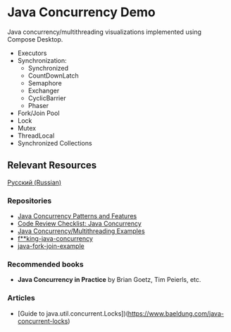# Java Concurrency Demo

Java concurrency/multithreading visualizations implemented using Compose Desktop.

- Executors
- Synchronization:
  - Synchronized
  - CountDownLatch
  - Semaphore
  - Exchanger<T>
  - CyclicBarrier
  - Phaser
- Fork/Join Pool
- Lock
- Mutex
- ThreadLocal
- Synchronized Collections

## Relevant Resources
[Русский (Russian)](docs/resources_ru.md)

### Repositories
- [Java Concurrency Patterns and Features](https://github.com/LeonardoZ/java-concurrency-patterns)
- [Code Review Checklist: Java Concurrency](https://github.com/code-review-checklists/java-concurrency)
- [Java Concurrency/Multithreading Examples](https://github.com/callicoder/java-concurrency-examples)
- [f**king-java-concurrency](https://github.com/oldratlee/fucking-java-concurrency)
- [java-fork-join-example](https://github.com/albertattard/java-fork-join-example)

### Recommended books
- **Java Concurrency in Practice** by Brian Goetz, Tim Peierls, etc.

### Articles

- [Guide to java.util.concurrent.Locks])(https://www.baeldung.com/java-concurrent-locks)